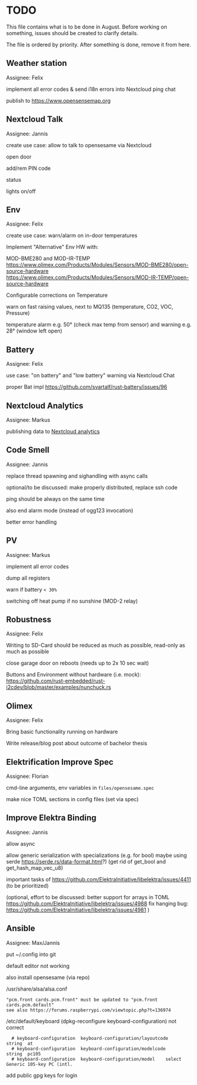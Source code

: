 # TODO

This file contains what is to be done in August.
Before working on something, issues should be created to clarify details.

The file is ordered by priority.
After something is done, remove it from here.

## Weather station

Assignee: Felix

implement all error codes & send i18n errors into Nextcloud ping chat

publish to https://www.opensensemap.org


## Nextcloud Talk

Assignee: Jannis

create use case: allow to talk to opensesame via Nextcloud

open door

add/rem PIN code

status

lights on/off


## Env

Assignee: Felix

create use case: warn/alarm on in-door temperatures

Implement "Alternative" Env HW with:

MOD-BME280 and MOD-IR-TEMP
https://www.olimex.com/Products/Modules/Sensors/MOD-BME280/open-source-hardware
https://www.olimex.com/Products/Modules/Sensors/MOD-IR-TEMP/open-source-hardware

Configurable corrections on Temperature

warn on fast raising values, next to MQ135 (temperature, CO2, VOC, Pressure)

temperature alarm e.g. 50° (check max temp from sensor) and warning  e.g. 28° (window left open)


## Battery

Assignee: Felix

use case: "on battery" and "low battery" warning via Nextcloud Chat

proper Bat impl https://github.com/svartalf/rust-battery/issues/96


## Nextcloud Analytics

Assignee: Markus

publishing data to [Nextcloud analytics](https://github.com/Rello/analytics/wiki/API#data-add)


## Code Smell

Assignee: Jannis

replace thread spawning and sighandling with async calls

optional/to be discussed: make properly distributed, replace ssh code

ping should be always on the same time

also end alarm mode (instead of ogg123 invocation)

better error handling


## PV

Assignee: Markus

implement all error codes

dump all registers

warn if battery `< 30%`

switching off heat pump if no sunshine (MOD-2 relay)


## Robustness

Assignee: Felix

Writing to SD-Card should be reduced as much as possible, read-only as much as possible

close garage door on reboots (needs up to 2x 10 sec wait)

Buttons and Environment without hardware (i.e. mock): https://github.com/rust-embedded/rust-i2cdev/blob/master/examples/nunchuck.rs


## Olimex

Assignee: Felix

Bring basic functionality running on hardware

Write release/blog post about outcome of bachelor thesis


## Elektrification Improve Spec

Assignee: Florian

cmd-line arguments, env variables in `files/opensesame.spec`

make nice TOML sections in config files (set via spec)



## Improve Elektra Binding

Assignee: Jannis

allow async

allow generic serialization with specializations (e.g. for bool) maybe using serde https://serde.rs/data-format.html?) (get rid of get_bool and get_hash_map_vec_u8)

important tasks of https://github.com/ElektraInitiative/libelektra/issues/4411 (to be prioritized)

(optional, effort to be discussed:
	better support for arrays in TOML https://github.com/ElektraInitiative/libelektra/issues/4988
	fix hanging bug: https://github.com/ElektraInitiative/libelektra/issues/4981
	)


## Ansible

Assignee: Max/Jannis

put ~/.config into git

default editor not working

also install opensesame (via repo)

/usr/share/alsa/alsa.conf

	"pcm.front cards.pcm.front" must be updated to "pcm.front cards.pcm.default"
	see also https://forums.raspberrypi.com/viewtopic.php?t=136974

/etc/default/keyboard (dpkg-reconfigure keyboard-configuration) not correct

	  # keyboard-configuration  keyboard-configuration/layoutcode       string  at
	  # keyboard-configuration  keyboard-configuration/modelcode        string  pc105
	  # keyboard-configuration  keyboard-configuration/model    select  Generic 105-key PC (intl.

add public gpg keys for login
